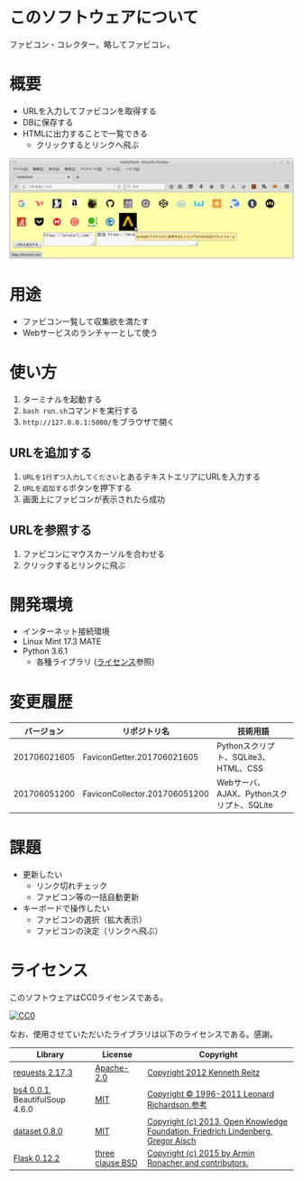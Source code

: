 # このソフトウェアについて

ファビコン・コレクター。略してファビコレ。

# 概要

* URLを入力してファビコンを取得する
* DBに保存する
* HTMLに出力することで一覧できる
    * クリックするとリンクへ飛ぶ

![example](example.png)

# 用途

* ファビコン一覧して収集欲を満たす
* Webサービスのランチャーとして使う

# 使い方

1. ターミナルを起動する
1. `bash run.sh`コマンドを実行する
1. `http://127.0.0.1:5000/`をブラウザで開く

## URLを追加する

1. `URLを1行ずつ入力してください`とあるテキストエリアにURLを入力する
1. `URLを追加する`ボタンを押下する
1. 画面上にファビコンが表示されたら成功

## URLを参照する

1. ファビコンにマウスカーソルを合わせる
1. クリックするとリンクに飛ぶ

# 開発環境

* インターネット接続環境
* Linux Mint 17.3 MATE
* Python 3.6.1
    * 各種ライブラリ ([ライセンス](#ライセンス)参照)

# 変更履歴

バージョン|リポジトリ名|技術用語
----------|------------|--------
201706021605|FaviconGetter.201706021605|Pythonスクリプト、SQLite3、HTML、CSS
201706051200|FaviconCollector.201706051200|Webサーバ、AJAX、Pythonスクリプト、SQLite

# 課題

* 更新したい
    * リンク切れチェック
    * ファビコン等の一括自動更新
* キーボードで操作したい
    * ファビコンの選択（拡大表示）
    * ファビコンの決定（リンクへ飛ぶ）

# ライセンス

このソフトウェアはCC0ライセンスである。

[![CC0](http://i.creativecommons.org/p/zero/1.0/88x31.png "CC0")](http://creativecommons.org/publicdomain/zero/1.0/deed.ja)

なお、使用させていただいたライブラリは以下のライセンスである。感謝。

Library|License|Copyright
-------|-------|---------
[requests 2.17.3](http://requests-docs-ja.readthedocs.io/en/latest/)|[Apache-2.0](https://opensource.org/licenses/Apache-2.0)|[Copyright 2012 Kenneth Reitz](http://requests-docs-ja.readthedocs.io/en/latest/user/intro/#requests)
[bs4 0.0.1](https://www.crummy.com/software/BeautifulSoup/bs4/doc/), BeautifulSoup 4.6.0|[MIT](https://opensource.org/licenses/MIT)|[Copyright © 1996-2011 Leonard Richardson](https://pypi.python.org/pypi/beautifulsoup4),[参考](http://tdoc.info/beautifulsoup/)
[dataset 0.8.0](https://dataset.readthedocs.io/en/latest/)|[MIT](https://opensource.org/licenses/MIT)|[Copyright (c) 2013, Open Knowledge Foundation, Friedrich Lindenberg, Gregor Aisch](https://github.com/pudo/dataset/blob/master/LICENSE.txt)
[Flask 0.12.2](http://flask.pocoo.org/)|[three clause BSD](http://flask.pocoo.org/docs/0.12/license/#flask-license)|[Copyright (c) 2015 by Armin Ronacher and contributors.](http://flask.pocoo.org/docs/0.12/license/)
